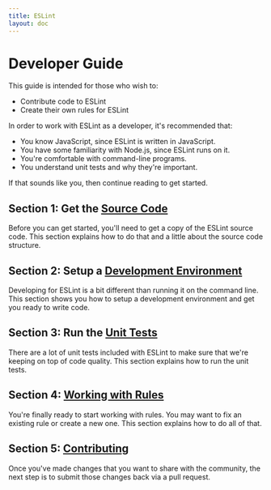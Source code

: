 ```yaml
---
title: ESLint
layout: doc
---
```

# Developer Guide

This guide is intended for those who wish to:

* Contribute code to ESLint
* Create their own rules for ESLint

In order to work with ESLint as a developer, it's recommended that:

* You know JavaScript, since ESLint is written in JavaScript.
* You have some familiarity with Node.js, since ESLint runs on it.
* You're comfortable with command-line programs.
* You understand unit tests and why they're important.

If that sounds like you, then continue reading to get started.

## Section 1: Get the [Source Code](source-code.html)

Before you can get started, you'll need to get a copy of the ESLint source code. This section explains how to do that and a little about the source code structure.

## Section 2: Setup a [Development Environment](development-environment.html)

Developing for ESLint is a bit different than running it on the command line. This section shows you how to setup a development environment and get you ready to write code.

## Section 3: Run the [Unit Tests](unit-tests.html)

There are a lot of unit tests included with ESLint to make sure that we're keeping on top of code quality. This section explains how to run the unit tests.

## Section 4: [Working with Rules](working-with-rules.html)

You're finally ready to start working with rules. You may want to fix an existing rule or create a new one. This section explains how to do all of that.

## Section 5: [Contributing](contributing.html)

Once you've made changes that you want to share with the community, the next step is to submit those changes back via a pull request.
